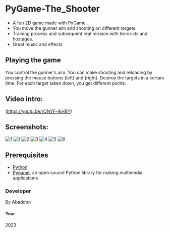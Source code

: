 # PyGame-The_Shooter

- A fun 2D game made with PyGame.
- You move the gunner aim and shooting on different targets.
- Training process and subsequent real mission with terrorists and hostages.
- Great music and effects

## Playing the game
You control the gunner's aim.
You can make shooting and reloading by pressing the mouse buttons (left) and (right).
Destroy the targets in a certain time.
For each target taken down, you get different points.

## Video intro:
(https://youtu.be/rONYF-lkHBY)

## Screenshots:
![1](https://user-images.githubusercontent.com/51271834/210250090-7ce7f438-0563-4b4a-85af-f8ce0c9fa674.png)
![1](https://user-images.githubusercontent.com/51271834/210587199-fb64b64b-cbd0-4380-a2cc-3b32801ac002.png)
![2](https://user-images.githubusercontent.com/51271834/210587213-816455eb-fcda-4061-859c-6d524a3fcb30.png)
![3](https://user-images.githubusercontent.com/51271834/210587226-b76af481-a751-480b-a5f5-5ee37264e189.png)
![4](https://user-images.githubusercontent.com/51271834/210587238-8362d649-091c-43b2-9840-445abecc2102.png)
![5](https://user-images.githubusercontent.com/51271834/210587251-001da6a4-35cd-457b-ac96-09549e6a5f1e.png)
![6](https://user-images.githubusercontent.com/51271834/210594333-eb68775e-ae99-4ee3-b294-e3da14619075.png)

## Prerequisites
- [Python](https://www.python.org)
- [Pygame](https://www.pygame.org/news), an open source Python library for making multimedia applications

### Developer
By Abaddon

#### Year
2023
